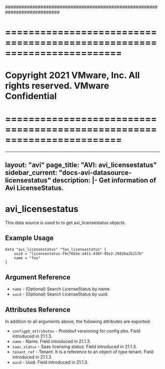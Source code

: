 ############################################################################
# ========================================================================
# Copyright 2021 VMware, Inc.  All rights reserved. VMware Confidential
# ========================================================================
###

<!--
    Copyright 2021 VMware, Inc.
    SPDX-License-Identifier: Mozilla Public License 2.0
-->
---
layout: "avi"
page_title: "AVI: avi_licensestatus"
sidebar_current: "docs-avi-datasource-licensestatus"
description: |-
  Get information of Avi LicenseStatus.
---

# avi_licensestatus

This data source is used to to get avi_licensestatus objects.

## Example Usage

```hcl
data "avi_licensestatus" "foo_licensestatus" {
    uuid = "licensestatus-f9cf6b3e-a411-436f-95e2-2982ba2b217b"
    name = "foo"
}
```

## Argument Reference

* `name` - (Optional) Search LicenseStatus by name.
* `uuid` - (Optional) Search LicenseStatus by uuid.

## Attributes Reference

In addition to all arguments above, the following attributes are exported:

* `configpb_attributes` - Protobuf versioning for config pbs. Field introduced in 21.1.3.
* `name` - Name. Field introduced in 21.1.3.
* `saas_status` - Saas licensing status. Field introduced in 21.1.3.
* `tenant_ref` - Tenant. It is a reference to an object of type tenant. Field introduced in 21.1.3.
* `uuid` - Uuid. Field introduced in 21.1.3.

